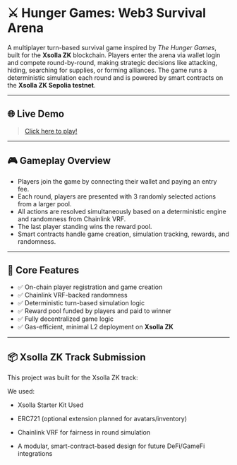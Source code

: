 # ⚔️ Hunger Games: Web3 Survival Arena

A multiplayer turn-based survival game inspired by *The Hunger Games*, built for the **Xsolla ZK** blockchain. Players enter the arena via wallet login and compete round-by-round, making strategic decisions like attacking, hiding, searching for supplies, or forming alliances. The game runs a deterministic simulation each round and is powered by smart contracts on the **Xsolla ZK Sepolia testnet**.

---

## 🌐 Live Demo

> [Click here to play!](https://hunger-games-theta.vercel.app/)

---

## 🎮 Gameplay Overview

- Players join the game by connecting their wallet and paying an entry fee.
- Each round, players are presented with 3 randomly selected actions from a larger pool.
- All actions are resolved simultaneously based on a deterministic engine and randomness from Chainlink VRF.
- The last player standing wins the reward pool.
- Smart contracts handle game creation, simulation tracking, rewards, and randomness.

---

## 🧠 Core Features

- ✅ On-chain player registration and game creation  
- ✅ Chainlink VRF-backed randomness  
- ✅ Deterministic turn-based simulation logic  
- ✅ Reward pool funded by players and paid to winner  
- ✅ Fully decentralized game logic  
- ✅ Gas-efficient, minimal L2 deployment on **Xsolla ZK**

---

## 📦 Xsolla ZK Track Submission
This project was built for the Xsolla ZK track:

We used:

- Xsolla Starter Kit Used

- ERC721 (optional extension planned for avatars/inventory)

- Chainlink VRF for fairness in round simulation

- A modular, smart-contract-based design for future DeFi/GameFi integrations


